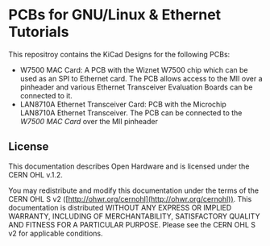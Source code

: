 # PCBs for GNU/Linux & Ethernet Tutorials

This repositroy contains the KiCad Designs for the following PCBs:

- W7500 MAC Card: A PCB with the Wiznet W7500 chip which can be used as an SPI to Ethernet card. The PCB allows access to the MII over a pinheader and various Ethernet Transceiver Evaluation Boards can be connected to it.
- LAN8710A Ethernet Transceiver Card: PCB with the Microchip LAN8710A Ethernet Transceiver. The PCB can be connected to the *W7500 MAC Card* over the MII pinheader

## License

This documentation describes Open Hardware and is licensed under the CERN OHL v.1.2.

You may redistribute and modify this documentation under the terms of the CERN OHL S v2 ([http://ohwr.org/cernohl](http://ohwr.org/cernohl)). This documentation is distributed WITHOUT ANY EXPRESS OR IMPLIED WARRANTY, INCLUDING OF MERCHANTABILITY, SATISFACTORY QUALITY AND FITNESS FOR A PARTICULAR PURPOSE. Please see the CERN OHL S v2 for applicable conditions.
